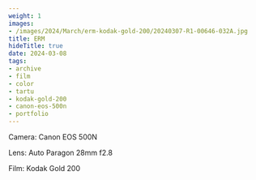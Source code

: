 ```yaml
---
weight: 1
images:
- /images/2024/March/erm-kodak-gold-200/20240307-R1-00646-032A.jpg
title: ERM
hideTitle: true
date: 2024-03-08
tags:
- archive
- film
- color
- tartu
- kodak-gold-200
- canon-eos-500n
- portfolio
---
```


Camera: Canon EOS 500N

Lens: Auto Paragon 28mm f2.8

Film: Kodak Gold 200
